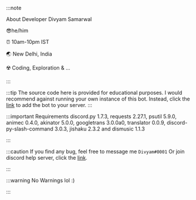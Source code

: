 
:::note

About Developer 
Divyam Samarwal

😎he/him

⏰ 10am-10pm IST 

🌏 New Delhi, India

☢️ Coding, Exploration & ...

:::

:::tip
The source code here is provided for educational purposes. I would recommend against running your own instance of this bot. Instead, click the [link](https://discord.com/api/oauth2/authorize?client_id=858965828716331019&permissions=8&scope=bot%20applications.commands) to add the bot to your server.
:::

:::important
Requirements
discord.py 1.7.3,
requests 2.27.1,
psutil 5.9.0,
animec 0.4.0,
akinator 5.0.0,
googletrans 3.0.0a0,
translator 0.0.9,
discord-py-slash-command 3.0.3,
jishaku 2.3.2 and
dismusic 1.1.3

:::

:::caution
If you find any bug, feel free to message me `Divyam#0001`
Or join discord help server, click the [link](https://discord.gg/nUFxsaGMQq).

:::

:::warning
No Warnings lol :)

:::
